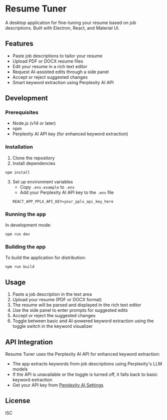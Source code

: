 # Resume Tuner

A desktop application for fine-tuning your resume based on job descriptions. Built with Electron, React, and Material UI.

## Features

- Paste job descriptions to tailor your resume
- Upload PDF or DOCX resume files
- Edit your resume in a rich text editor
- Request AI-assisted edits through a side panel
- Accept or reject suggested changes
- Smart keyword extraction using Perplexity AI API

## Development

### Prerequisites

- Node.js (v14 or later)
- npm
- Perplexity AI API key (for enhanced keyword extraction)

### Installation

1. Clone the repository
2. Install dependencies
```
npm install
```
3. Set up environment variables
   - Copy `.env.example` to `.env`
   - Add your Perplexity AI API key to the `.env` file
   ```
   REACT_APP_PPLX_API_KEY=your_pplx_api_key_here
   ```

### Running the app

In development mode:
```
npm run dev
```

### Building the app

To build the application for distribution:
```
npm run build
```

## Usage

1. Paste a job description in the text area
2. Upload your resume (PDF or DOCX format)
3. The resume will be parsed and displayed in the rich text editor
4. Use the side panel to enter prompts for suggested edits
5. Accept or reject the suggested changes
6. Toggle between basic and AI-powered keyword extraction using the toggle switch in the keyword visualizer

## API Integration

Resume Tuner uses the Perplexity AI API for enhanced keyword extraction:

- The app extracts keywords from job descriptions using Perplexity's LLM models
- If the API is unavailable or the toggle is turned off, it falls back to basic keyword extraction
- Get your API key from [Perplexity AI Settings](https://www.perplexity.ai/settings/api)

## License

ISC 